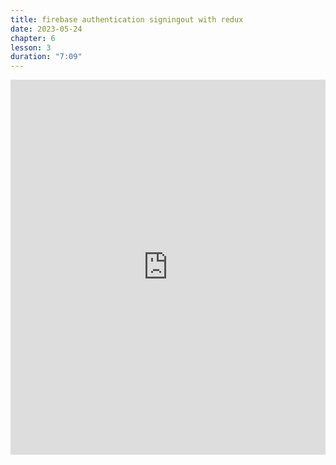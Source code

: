 ```yaml
---
title: firebase authentication signingout with redux
date: 2023-05-24
chapter: 6
lesson: 3
duration: "7:09"
---
```

<iframe width="100%" height="600" src="https://www.youtube.com/embed/1mm13vy4ojw" title="YouTube video player" frameborder="0" allow="accelerometer; autoplay; clipboard-write; encrypted-media; gyroscope; picture-in-picture" allowfullscreen></iframe>

